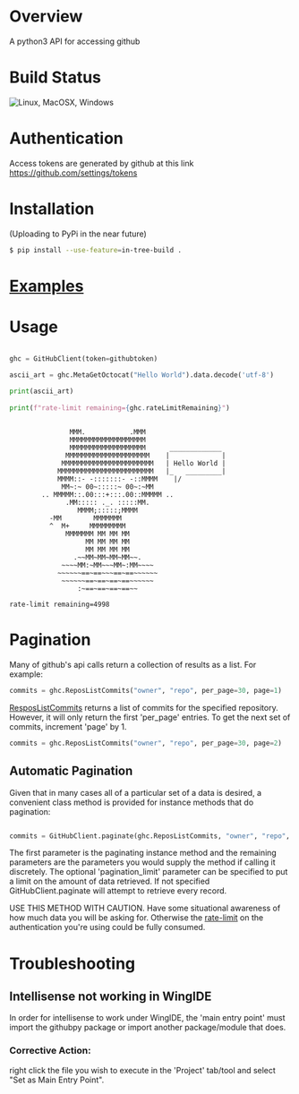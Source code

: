 # Overview 

A python3 API for accessing github

# Build Status

![Linux, MacOSX, Windows](https://github.com/AndrewOfC/githubpy/actions/workflows/build_and_test.yml/badge.svg)

# Authentication

Access tokens are generated by github at this link https://github.com/settings/tokens

# Installation

(Uploading to PyPi in the near future)

```bash
$ pip install --use-feature=in-tree-build .
```

# [Examples](examples/README.md)



# Usage

```python

ghc = GitHubClient(token=githubtoken)

ascii_art = ghc.MetaGetOctocat("Hello World").data.decode('utf-8')
    
print(ascii_art)
    
print(f"rate-limit remaining={ghc.rateLimitRemaining}")

```

```raw

               MMM.           .MMM
               MMMMMMMMMMMMMMMMMMM
               MMMMMMMMMMMMMMMMMMM      _____________
              MMMMMMMMMMMMMMMMMMMMM    |             |
             MMMMMMMMMMMMMMMMMMMMMMM   | Hello World |
            MMMMMMMMMMMMMMMMMMMMMMMM   |_   _________|
            MMMM::- -:::::::- -::MMMM    |/
             MM~:~ 00~:::::~ 00~:~MM
        .. MMMMM::.00:::+:::.00::MMMMM ..
              .MM::::: ._. :::::MM.
                 MMMM;:::::;MMMM
          -MM        MMMMMMM
          ^  M+     MMMMMMMMM
              MMMMMMM MM MM MM
                   MM MM MM MM
                   MM MM MM MM
                .~~MM~MM~MM~MM~~.
             ~~~~MM:~MM~~~MM~:MM~~~~
            ~~~~~~==~==~~~==~==~~~~~~
             ~~~~~~==~==~==~==~~~~~~
                 :~==~==~==~==~~

rate-limit remaining=4998
```

# Pagination

Many of github's api calls return a collection of results as a list. For example:

```python
commits = ghc.ReposListCommits("owner", "repo", per_page=30, page=1)    
```

[ResposListCommits](https://docs.github.com/rest/reference/repos#list-commits) returns a list of commits for the specified repository.  However, it will only return the first 'per_page' entries.   To get the next set of commits, increment 'page' by 1.

```python
commits = ghc.ReposListCommits("owner", "repo", per_page=30, page=2)    
```

## Automatic Pagination

Given that in many cases all of a particular set of a data is desired, a convenient class method is provided for instance methods that do pagination:

```python

commits = GitHubClient.paginate(ghc.ReposListCommits, "owner", "repo", pagination_limit=1000)

```

The first parameter is the paginating instance method and the remaining parameters are the parameters you would supply the method if calling it discretely.   The optional 'pagination_limit' parameter can be specified to put a limit on the amount of data retrieved.  If not specified GitHubClient.paginate will attempt to retrieve every record.

USE THIS METHOD WITH CAUTION.  Have some situational awareness of how much data you will be asking for.   Otherwise the [rate-limit](https://docs.github.com/en/rest/overview/resources-in-the-rest-api#rate-limiting) on the authentication you're using could be fully consumed.  



# Troubleshooting
## Intellisense not working in WingIDE
In order for intellisense to work under WingIDE, the 'main entry point' must import the githubpy package or import another package/module that does.   
### Corrective Action:
right click the file you wish to execute in the 'Project' tab/tool and select "Set as Main Entry Point".
